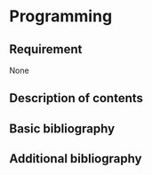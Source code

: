 # Programming

## Requirement

None

## Description of contents

## Basic bibliography

## Additional bibliography
